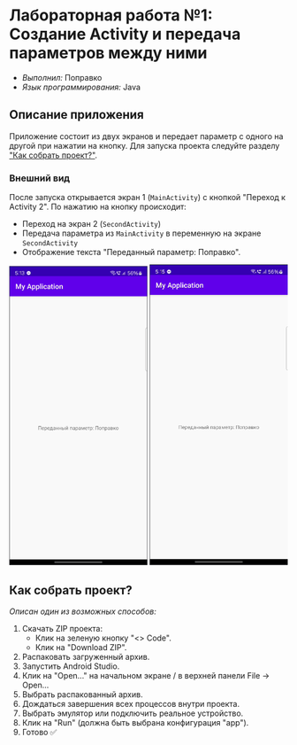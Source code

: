 # Лабораторная работа №1: Создание Activity и передача параметров между ними

- _Выполнил:_ Поправко
- _Язык программирования:_ Java

## Описание приложения
Приложение состоит из двух экранов и передает параметр с одного на другой при нажатии на кнопку. Для запуска проекта следуйте разделу ["Как собрать проект?"](##Как-собрать-проект).

### Внешний вид
После запуска открывается экран 1 (`MainActivity`) с кнопкой "Переход к Activity 2". По нажатию на кнопку происходит:
- Переход на экран 2 (`SecondActivity`)
- Передача параметра из `MainActivity` в переменную на экране `SecondActivity`
- Отображение текста "Переданный параметр: Поправко".

<p align="center">
    <img src="https://github.com/Made9Ts/First-laboratory/blob/74c01f9e12d5e30bba4d3e48c2f55bf6ab7b54d5/image.png" width="250"> 
    <img src="https://github.com/Made9Ts/First-laboratory/blob/a0bea4ed00c0cb5af31480690ce2be3e68af3fee/image1.png" width="250">
</p> 

## <a id="Как-собрать-проект">Как собрать проект?</a>
_Описан один из возможных способов:_
1. Скачать ZIP проекта:
    - Клик на зеленую кнопку "<> Code".
    - Клик на "Download ZIP".
2. Распаковать загруженный архив.
3. Запустить Android Studio.
4. Клик на "Open..." на начальном экране / в верхней панели File -> Open...
5. Выбрать распакованный архив.
6. Дождаться завершения всех процессов внутри проекта.
7. Выбрать эмулятор или подключить реальное устройство.
8. Клик на "Run" (должна быть выбрана конфигурация "app").
9. Готово ✅
